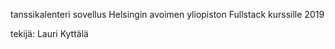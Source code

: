 tanssikalenteri sovellus Helsingin avoimen yliopiston Fullstack kurssille 2019

tekijä: Lauri Kyttälä